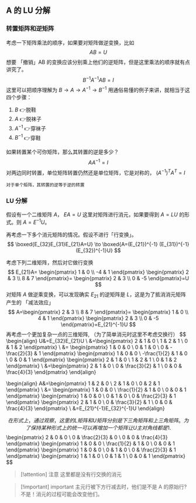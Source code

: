 ## A 的 LU 分解

### 转置矩阵和逆矩阵
考虑一下矩阵乘法的顺序，如果要对矩阵做逆变换，比如
$$
AB=U
$$
想要 「撤销」AB 的变换应该分别乘上他们的逆矩阵，但是这里乘法的顺序就有点讲究了。
$$
B^{-1}A^{-1}AB=I
$$
这里可以把顺序理解为 $B\to A\to A^{-1}\to B^{-1}$ 用通俗易懂的例子来讲，就相当于这四个步骤：
1. $B$ 👉脱鞋
2. $A$ 👉脱袜子
3. $A^{-1}$ 👉穿袜子
4. $B^{-1}$ 👉穿鞋

如果转置某个可你矩阵，那么其转置的逆是多少？
$$
AA^{-1}=I
$$
对两边同时转置，单位矩阵转置仍然还是单位矩阵，它是对称的， $(A^{-1})^TA^T=I$
```ad-summary
对于单个矩阵，其转置的逆等于逆的转置
```


### LU 分解
假设有一个二维矩阵 $A$， $EA=U$ 这里对矩阵进行消元，如果要得到 $A=LU$ 的形式。则 $A=E^{-1}U$。

再考虑一下多个消元矩阵的情况。假设不进行「行变换」。
$$
\boxed{E_{32}E_{31}E_{21}A=U}
\to
\boxed{A=(E_{21})^{-1} (E_{31})^{-1} (E_{32})^{-1}U}
$$



考虑下列二维矩阵，然后对它做行变换
$$
E_{21}A=
\begin{pmatrix}
1 & 0 \\
-4 & 1
\end{pmatrix}
\begin{pmatrix}
2 & 3  \\
8 & 7
\end{pmatrix}=
\begin{pmatrix}
2 & 3 \\
0 & -5
\end{pmatrix}=U
$$
对矩阵 $A$ 做逆乘变换，可以发现确实 $E_{21}$ 的逆矩阵是 $L$，这是为了抵消消元矩阵产生的 「减法效应」
$$
A=\begin{pmatrix}
2 & 3  \\
8 & 7
\end{pmatrix}=
\begin{pmatrix}
1 & 0 \\
4 & 1
\end{pmatrix}
\begin{pmatrix}
2 & 3  \\
0 & -5
\end{pmatrix}=E_{21}^{-1}U
$$
再考虑一个更加复杂一点的三维矩阵, （为了简单消元时这里不考虑交换行）
$$
\begin{align}
U&=E_{32}E_{21}U \\
&=\begin{pmatrix}
2 & 1 & 0 \\
1 & 2 & 1 \\
0 & 1 & 2
\end{pmatrix} \\
&= \begin{pmatrix}
1 & 0 & 0 \\
0 & 1 & 0 \\
0 & -\frac{2}{3} & 1
\end{pmatrix}
\begin{pmatrix}
1 & 0 & 0 \\
-\frac{1}{2} & 1 & 0 \\
0 & 0 & 1
\end{pmatrix}
\begin{pmatrix}
2 & 1 & 0 \\
1 & 2 & 1 \\
0 & 1 & 2
\end{pmatrix} \\
&=\begin{pmatrix}
2 & 1 & 0 \\
0 & \frac{3}{2} & 1 \\
0 & 0 & \frac{4}{3}
\end{pmatrix}
\end{align}

$$
$$
\begin{align}
A&=\begin{pmatrix}
1 & 2 & 0 \\
2 & 1 & 0 \\
0 & 2 & 1
\end{pmatrix} \\
&= \begin{pmatrix}
1 & 0 & 0 \\
\frac{1}{2} & 1 & 0 \\
0 & 0 & 1
\end{pmatrix}
\begin{pmatrix}
1 & 0 & 0 \\
0 & 1 & 0 \\
0 & \frac{2}{3} & 1
\end{pmatrix}
\begin{pmatrix}
2 & 1 & 0 \\
0 & \frac{3}{2} & 1 \\
0 & 0 & \frac{4}{3}
\end{pmatrix} \\
&=E_{21}^{-1}E_{32}^{-1}U
\end{align}

$$
在形式上，通过观察，这里的 L 矩阵和 U 矩阵分别是下三角矩阵和上三角矩阵。为了保持某种形式上的统一可以再增加一个矩阵让 U 主对角线都是 1.
$$
\begin{pmatrix}
2 & 0 & 0 \\
0 & \frac{2}{3} & 0 \\
0 & 0 & \frac{4}{3}
\end{pmatrix}
\begin{pmatrix}
1 & 0 & 0 \\
\frac{1}{2} & 1 & 0 \\
0 & 0 & 1
\end{pmatrix}
\begin{pmatrix}
1 & 0 & 0 \\
0 & 1 & 0 \\
0 & \frac{2}{3} & 1
\end{pmatrix}
\begin{pmatrix}
1 & 1 & 0 \\
0 & 1 & 1 \\
0 & 0 & 1
\end{pmatrix} 
$$


> [!attention] 注意
> 这里都是没有行交换的消元


> [!important] important
> 主元行被下方行减去时，他们是不是 A
的原始行? 不是！消元的过程可能会改变他们。


